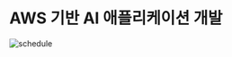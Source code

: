 # AWS 기반 AI 애플리케이션 개발


![schedule](https://user-images.githubusercontent.com/54794815/156910307-0dde877e-4996-4847-a5d9-14578eb04b5f.png)
